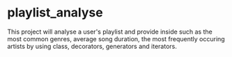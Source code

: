 # playlist_analyse
This project will analyse a user's playlist and provide inside such as the most common genres, average song duration,
the most frequently occuring artists by using class, decorators, generators and iterators.
